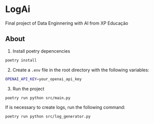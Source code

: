 # LogAi

Final project of Data Enginnering with AI from XP Educação

## About

1. Install poetry depencencies

```bash
poetry install
```

2. Create a `.env` file in the root directory with the following variables:

```bash
OPENAI_API_KEY=your_openai_api_key
```

3. Run the project

```bash
poetry run python src/main.py
```

If is necessary to create logs, run the following command:

```bash
poetry run python src/log_generator.py
```